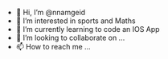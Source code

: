 - 👋 Hi, I’m @nnamgeid
- 👀 I’m interested in sports and Maths
- 🌱 I’m currently learning to code an IOS App
- 💞️ I’m looking to collaborate on ...
- 📫 How to reach me ...

<!---
nnamgeid/nnamgeid is a ✨ special ✨ repository because its `README.md` (this file) appears on your GitHub profile.
You can click the Preview link to take a look at your changes.
--->
